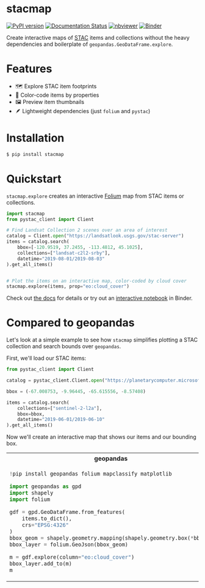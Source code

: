 # stacmap

[![PyPI version](https://badge.fury.io/py/stacmap.svg)](https://badge.fury.io/py/stacmap)
[![Documentation Status](https://readthedocs.org/projects/pip/badge/?version=latest)](https://stacmap.readthedocs.io/en/latest/)
[![nbviewer](https://raw.githubusercontent.com/jupyter/design/master/logos/Badges/nbviewer_badge.svg)](https://nbviewer.org/github/aazuspan/stacmap/blob/main/docs/source/tutorials/quickstart.ipynb)
[![Binder](https://mybinder.org/badge_logo.svg)](https://mybinder.org/v2/gh/aazuspan/stacmap/HEAD?labpath=docs%2Fsource%2Ftutorials%2Fquickstart.ipynb)

Create interactive maps of [STAC](https://stacspec.org/) items and collections without the heavy dependencies and boilerplate of `geopandas.GeoDataFrame.explore`.

# Features

- 🗺️ Explore STAC item footprints
- 🌈 Color-code items by properties
- 🖼️ Preview item thumbnails
- 🪶 Lightweight dependencies (just `folium` and `pystac`)

# Installation

```bash
$ pip install stacmap
```

# Quickstart

`stacmap.explore` creates an interactive [Folium](https://python-visualization.github.io/folium/) map from STAC items or collections.

```python
import stacmap
from pystac_client import Client

# Find Landsat Collection 2 scenes over an area of interest
catalog = Client.open("https://landsatlook.usgs.gov/stac-server")
items = catalog.search(
    bbox=[-120.9519, 37.2455, -113.4812, 45.1025],
    collections=["landsat-c2l2-srby"],
    datetime="2019-08-01/2019-08-03"
).get_all_items()


# Plot the items on an interactive map, color-coded by cloud cover
stacmap.explore(items, prop="eo:cloud_cover")
```

Check out [the docs](https://stacmap.readthedocs.io/en/latest/) for details or try out an [interactive notebook](https://mybinder.org/v2/gh/aazuspan/stacmap/HEAD?labpath=docs%2Fsource%2Ftutorials%2Fquickstart.ipynb) in Binder.

# Compared to geopandas

Let's look at a simple example to see how `stacmap` simplifies plotting a STAC collection and search bounds over `geopandas`.

First, we'll load our STAC items:

```python
from pystac_client import Client

catalog = pystac_client.Client.open("https://planetarycomputer.microsoft.com/api/stac/v1")

bbox = (-67.008753, -9.96445, -65.615556, -8.57408)

items = catalog.search(
    collections=["sentinel-2-l2a"],
    bbox=bbox,
    datetime="2019-06-01/2019-06-10"
).get_all_items()
```

Now we'll create an interactive map that shows our items and our bounding box.

<table>

<tr>
<th> geopandas </th>
<th> stacmap </th>
</tr>

<tr>
<td>
  
``` python
!pip install geopandas folium mapclassify matplotlib

import geopandas as gpd
import shapely
import folium

gdf = gpd.GeoDataFrame.from_features(
    items.to_dict(), 
    crs="EPSG:4326"
)
bbox_geom = shapely.geometry.mapping(shapely.geometry.box(*bbox))
bbox_layer = folium.GeoJson(bbox_geom)

m = gdf.explore(column="eo:cloud_cover")
bbox_layer.add_to(m)
m
```

</td>
<td>

``` python
!pip install stacmap

import stacmap

stacmap.explore(
    items, 
    prop="eo:cloud_cover", 
    bbox=bbox
)
```
</td>
</tr>

</table>
